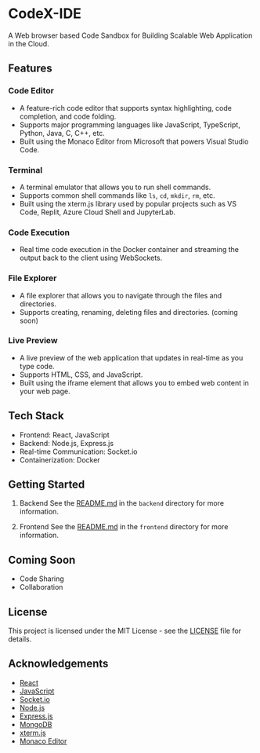 # CodeX-IDE
A Web browser based Code Sandbox for Building Scalable Web Application in the Cloud.

## Features
### Code Editor
- A feature-rich code editor that supports syntax highlighting, code completion, and code folding.
- Supports major programming languages like JavaScript, TypeScript, Python, Java, C, C++, etc.
- Built using the Monaco Editor from Microsoft that powers Visual Studio Code.

### Terminal
- A terminal emulator that allows you to run shell commands.
- Supports common shell commands like `ls`, `cd`, `mkdir`, `rm`, etc.
- Built using the xterm.js library used by popular projects such as VS Code, Replit, Azure Cloud Shell and JupyterLab.

### Code Execution
 - Real time code execution in the Docker container and streaming the output back to the client using WebSockets.

<!-- ### Code Execution
- A code execution environment that allows you to run code in various programming languages.
- Supports running code in the browser using WebAssembly.
- Built using the WebAssembly System Interface (WASI) that allows you to run WebAssembly modules outside the browser. -->

### File Explorer
- A file explorer that allows you to navigate through the files and directories.
- Supports creating, renaming, deleting files and directories. (coming soon)

### Live Preview
- A live preview of the web application that updates in real-time as you type code.
- Supports HTML, CSS, and JavaScript.
- Built using the iframe element that allows you to embed web content in your web page.

## Tech Stack
- Frontend: React, JavaScript
- Backend: Node.js, Express.js
- Real-time Communication: Socket.io
- Containerization: Docker
<!-- - Database: MongoDB (Atlas) (coming soon)
- Cloud: AWS (coming soon) -->

## Getting Started
1. Backend
   See the [README.md](./backend/README.md) in the `backend` directory for more information.

2. Frontend
    See the [README.md](./frontend/README.md) in the `frontend` directory for more information.

## Coming Soon
- Code Sharing 
- Collaboration 


## License
This project is licensed under the MIT License - see the [LICENSE](./LICENSE) file for details.

## Acknowledgements
- [React](https://reactjs.org/)
- [JavaScript](https://developer.mozilla.org/en-US/docs/Web/JavaScript)
- [Socket.io](https://socket.io/)
- [Node.js](https://nodejs.org/)
- [Express.js](https://expressjs.com/)
- [MongoDB](https://www.mongodb.com/)
- [xterm.js](https://xtermjs.org/)
- [Monaco Editor](https://microsoft.github.io/monaco-editor/)
